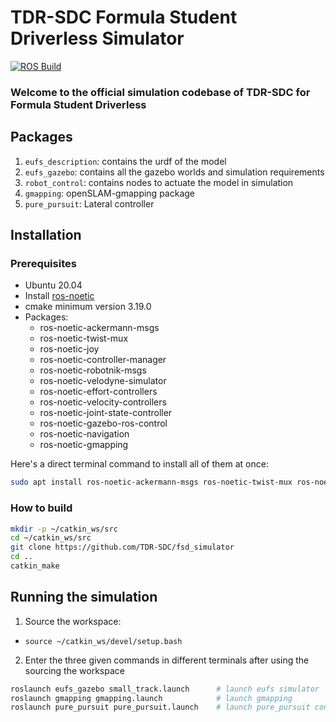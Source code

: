 # TDR-SDC Formula Student Driverless Simulator
[![ROS Build](https://github.com/TDR-SDC/fsd_simulator/actions/workflows/test_build.yml/badge.svg?branch=master)](https://github.com/TDR-SDC/fsd_simulator/actions/workflows/test_build.yml)
### Welcome to the official simulation codebase of TDR-SDC for Formula Student Driverless

## Packages
1. `eufs_description`: contains the urdf of the model
2. `eufs_gazebo`: contains all the gazebo worlds and simulation requirements
3. `robot_control`: contains nodes to actuate the model in simulation
4. `gmapping`: openSLAM-gmapping package
5. `pure_pursuit`: Lateral controller

## Installation
### Prerequisites
- Ubuntu 20.04
- Install [ros-noetic](http://wiki.ros.org/noetic/Installation/Ubuntu)
- cmake minimum version 3.19.0
- Packages:
  - ros-noetic-ackermann-msgs
  - ros-noetic-twist-mux
  - ros-noetic-joy
  - ros-noetic-controller-manager
  - ros-noetic-robotnik-msgs
  - ros-noetic-velodyne-simulator
  - ros-noetic-effort-controllers
  - ros-noetic-velocity-controllers
  - ros-noetic-joint-state-controller
  - ros-noetic-gazebo-ros-control
  - ros-noetic-navigation
  - ros-noetic-gmapping

Here's a direct terminal command to install all of them at once:
```bash
sudo apt install ros-noetic-ackermann-msgs ros-noetic-twist-mux ros-noetic-joy ros-noetic-controller-manager ros-noetic-velodyne-simulator ros-noetic-effort-controllers ros-noetic-velocity-controllers ros-noetic-joint-state-controller ros-noetic-gazebo-ros-control ros-noetic-navigation ros-noetic-gmapping
```

### How to build
```bash
mkdir -p ~/catkin_ws/src
cd ~/catkin_ws/src
git clone https://github.com/TDR-SDC/fsd_simulator
cd ..
catkin_make
```

## Running the simulation
1. Source the workspace:

- ```source ~/catkin_ws/devel/setup.bash```
2. Enter the three given commands in different terminals after using the sourcing the workspace
```bash
roslaunch eufs_gazebo small_track.launch      # launch eufs simulator
roslaunch gmapping gmapping.launch            # launch gmapping
roslaunch pure_pursuit pure_pursuit.launch    # launch pure_pursuit controller
```
